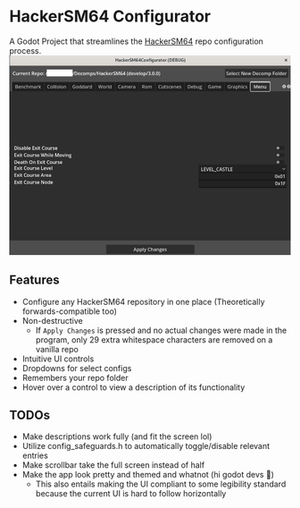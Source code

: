 # HackerSM64 Configurator

A Godot Project that streamlines the [HackerSM64](https://github.com/HackerN64/HackerSM64) repo configuration process.
![](demo.png)


## Features
 - Configure any HackerSM64 repository in one place (Theoretically forwards-compatible too)
 - Non-destructive
   - If `Apply Changes` is pressed and no actual changes were made in the program, only 29 extra whitespace characters are removed on a vanilla repo
 - Intuitive UI controls
 - Dropdowns for select configs
 - Remembers your repo folder
 - Hover over a control to view a description of its functionality

## TODOs
 - Make descriptions work fully (and fit the screen lol)
 - Utilize config_safeguards.h to automatically toggle/disable relevant entries
 - Make scrollbar take the full screen instead of half
 - Make the app look pretty and themed and whatnot (hi godot devs 🙂)
   - This also entails making the UI compliant to some legibility standard because the current UI is hard to follow horizontally
